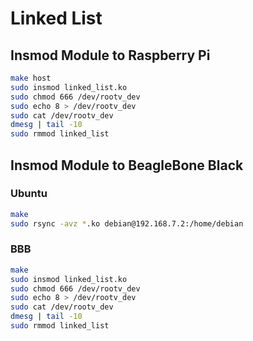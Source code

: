 # Linked List
## Insmod Module to Raspberry Pi
```bash
make host
sudo insmod linked_list.ko
sudo chmod 666 /dev/rootv_dev
sudo echo 8 > /dev/rootv_dev
sudo cat /dev/rootv_dev
dmesg | tail -10
sudo rmmod linked_list
```
## Insmod Module to BeagleBone Black
### Ubuntu
```bash
make
sudo rsync -avz *.ko debian@192.168.7.2:/home/debian
```
### BBB
```bash
make
sudo insmod linked_list.ko
sudo chmod 666 /dev/rootv_dev
sudo echo 8 > /dev/rootv_dev
sudo cat /dev/rootv_dev
dmesg | tail -10
sudo rmmod linked_list
```